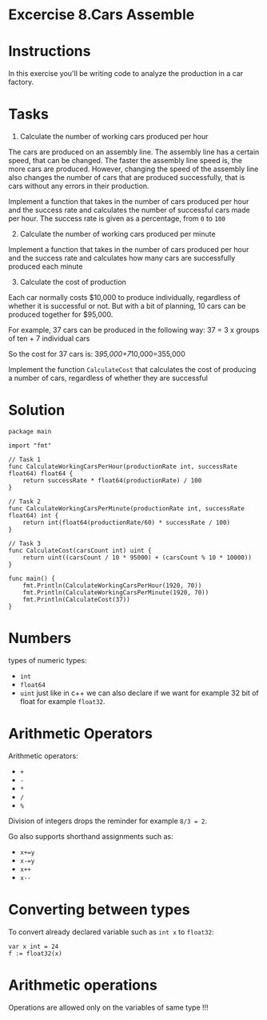 
# Excercise 8.Cars Assemble

# Instructions
In this exercise you'll be writing code to analyze the production in a car factory.


# Tasks
1. Calculate the number of working cars produced per hour

The cars are produced on an assembly line. The assembly line has a certain speed, that can be changed. The faster the assembly line speed is, the more cars are produced. However, changing the speed of the assembly line also changes the number of cars that are produced successfully, that is cars without any errors in their production.

Implement a function that takes in the number of cars produced per hour and the success rate and calculates the number of successful cars made per hour. The success rate is given as a percentage, from `0` to `100`

2. Calculate the number of working cars produced per minute

Implement a function that takes in the number of cars produced per hour and the success rate and calculates how many cars are successfully produced each minute

3. Calculate the cost of production

Each car normally costs $10,000 to produce individually, regardless of whether it is successful or not. But with a bit of planning, 10 cars can be produced together for $95,000.

For example, 37 cars can be produced in the following way: 37 = 3 x groups of ten + 7 individual cars

So the cost for 37 cars is: 3*95,000+7*10,000=355,000

Implement the function `CalculateCost` that calculates the cost of producing a number of cars, regardless of whether they are successful
# Solution
``` 
package main

import "fmt"

// Task 1
func CalculateWorkingCarsPerHour(productionRate int, successRate float64) float64 {
	return successRate * float64(productionRate) / 100
}

// Task 2
func CalculateWorkingCarsPerMinute(productionRate int, successRate float64) int {
	return int(float64(productionRate/60) * successRate / 100)
}

// Task 3
func CalculateCost(carsCount int) uint {
	return uint((carsCount / 10 * 95000) + (carsCount % 10 * 10000))
}

func main() {
	fmt.Println(CalculateWorkingCarsPerHour(1920, 70))
	fmt.Println(CalculateWorkingCarsPerMinute(1920, 70))
	fmt.Println(CalculateCost(37))
}
```

# Numbers
types of numeric types:
- `int`
- `float64`
- `uint`
just like in c++ we can also declare if we want for example 32 bit of float for example `float32`.

# Arithmetic Operators
Arithmetic operators:
- `+`
- `-`
- `*`
- `/`
- `%`

Division of integers drops the reminder for example `8/3 = 2`.

Go also supports shorthand assignments such as:
- `x+=y`
- `x-=y`
- `x++`
- `x--`

# Converting between types
To convert already declared variable such as `int x` to `float32`:
```
var x int = 24
f := float32(x)
```


# Arithmetic operations
Operations are allowed only on the variables of same type !!!
